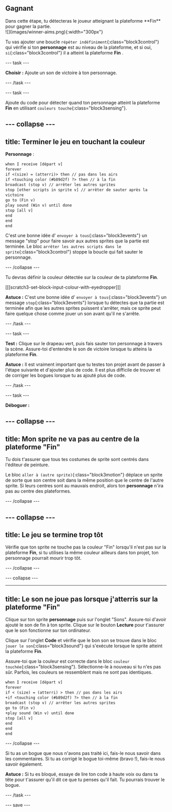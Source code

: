 ## Gagnant

<div style="display: flex; flex-wrap: wrap">
<div style="flex-basis: 200px; flex-grow: 1; margin-right: 15px;">
Dans cette étape, tu détecteras le joueur atteignant la plateforme **Fin** pour gagner la partie. 
</div>
<div>
![](images/winner-aims.png){:width="300px"}
</div>
</div>

Tu vas ajouter une boucle `répéter indéfiniment`{:class="block3control"} qui vérifie si ton **personnage** est au niveau de la plateforme, et si oui, `si`{:class="block3control"} il a atteint la plateforme **Fin** .

--- task ---

**Choisir :** Ajoute un son de victoire à ton personnage.

--- /task ---

--- task ---

Ajoute du code pour détecter quand ton personnage atteint la plateforme **Fin** en utilisant `couleurs touche`{:class="block3sensing"}.

--- collapse ---
---
title: Terminer le jeu en touchant la couleur
---

**Personnage** :

```blocks3
when I receive [départ v]
forever
if <(size) = (atterri)> then // pas dans les airs
if <touching color (#b89d2f) ?> then // à la fin
broadcast (stop v) // arrêter les autres sprites
stop [other scripts in sprite v] // arrêter de sauter après la victoire
go to (Fin v)
play sound (Win v) until done
stop [all v]
end
end
end
```

C'est une bonne idée d' `envoyer à tous`{:class="block3events"} un message "stop" pour faire savoir aux autres sprites que la partie est terminée. Le bloc `arrêter les autres scripts dans le sprite`{:class="block3control"} stoppe la boucle qui fait sauter le personnage.

--- /collapse ---

Tu devras définir la couleur détectée sur la couleur de ta plateforme **Fin**.

[[[scratch3-set-block-input-colour-with-eyedropper]]]

**Astuce :** C'est une bonne idée d' `envoyer à tous`{:class="block3events"} un message `stop`{:class="block3events"} lorsque tu détectes que ta partie est terminée afin que les autres sprites puissent s'arrêter, mais ce sprite peut faire quelque chose comme jouer un son avant qu'il ne s'arrête.

--- /task ---

--- task ---

**Test :** Clique sur le drapeau vert, puis fais sauter ton personnage à travers la scène. Assure-toi d'entendre le son de victoire lorsque tu atteins la plateforme **Fin**.

**Astuce :** Il est vraiment important que tu testes ton projet avant de passer à l'étape suivante et d'ajouter plus de code. Il est plus difficile de trouver et de corriger les bogues lorsque tu as ajouté plus de code.

--- /task ---


--- task ---

**Déboguer :**

--- collapse ---
---
title: Mon sprite ne va pas au centre de la plateforme "Fin"
---

Tu dois t'assurer que tous tes costumes de sprite sont centrés dans l'éditeur de peinture.

Le bloc `aller à (autre sprite)`{:class="block3motion"} déplace un sprite de sorte que son centre soit dans la même position que le centre de l'autre sprite. Si leurs centres sont au mauvais endroit, alors ton **personnage** n'ira pas au centre des plateformes.

--- /collapse ---

--- collapse ---
---
title: Le jeu se termine trop tôt
---

Vérifie que ton sprite ne touche pas la couleur "Fin" lorsqu'il n'est pas sur la plateforme **Fin**, si tu utilises la même couleur ailleurs dans ton projet, ton personnage pourrait mourir trop tôt.

--- /collapse ---

--- collapse ---

---
title: Le son ne joue pas lorsque j'atterris sur la plateforme "Fin"
---

Clique sur ton sprite **personnage** puis sur l'onglet "Sons". Assure-toi d'avoir ajouté le son de fin à ton sprite. Clique sur le bouton **Lecture** pour t'assurer que le son fonctionne sur ton ordinateur.

Clique sur l'onglet **Code** et vérifie que le bon son se trouve dans le bloc `jouer le son`{:class="block3sound"} qui s'exécute lorsque le sprite atteint la plateforme **Fin**.

Assure-toi que la couleur est correcte dans le bloc `couleur touchée`{:class="block3sensing"}. Sélectionne-le à nouveau si tu n'es pas sûr. Parfois, les couleurs se ressemblent mais ne sont pas identiques.

```blocks3
when I receive [départ v]
forever
if < (size) = (atterri) > then // pas dans les airs
+if <touching color (#b89d2f) ?> then // à la fin
broadcast (stop v) // arrêter les autres sprites
go to (Fin v)
+play sound (Win v) until done
stop [all v]
end
end
end
```

--- /collapse ---

Si tu as un bogue que nous n'avons pas traité ici, fais-le nous savoir dans les commentaires. Si tu as corrigé le bogue toi-même (bravo !), fais-le nous savoir également.

**Astuce :** Si tu es bloqué, essaye de lire ton code à haute voix ou dans ta tête pour t'assurer qu'il dit ce que tu penses qu'il fait. Tu pourrais trouver le bogue.

--- /task ---

--- save ---
